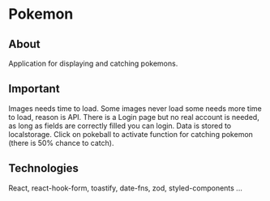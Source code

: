 # Pokemon


## About
Application for displaying and catching pokemons.

## Important
Images needs time to load.
Some images never load some needs more time to load, reason is API.
There is a Login page but no real account is needed, as long as fields are correctly filled you can login.
Data is stored to localstorage.
Click on pokeball to activate function for catching pokemon (there is 50% chance to catch).

## Technologies 
React, react-hook-form, toastify, date-fns, zod, styled-components ...

